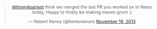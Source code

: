 
<blockquote class="twitter-tweet" align="center" lang="en"><p><a href="https://twitter.com/thom4parisot">@thom4parisot</a> think we merged the last PR you worked on in News today, Happy to finally be making maven grunt :)</p>&mdash; Robert Kenny (@kenturamon) <a href="https://twitter.com/kenturamon/statuses/402924152816173056">November 19, 2013</a></blockquote>
